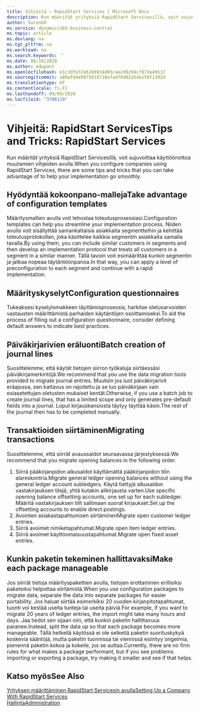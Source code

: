 ```yaml
---
title: Vihjeitä – RapidStart Services | Microsoft Docs
description: Kun määrität yrityksiä RapidStart Servicesillä, voit sujuvoittaa käyttöönottoa muutamien vihjeiden avulla.
author: SorenGP
ms.service: dynamics365-business-central
ms.topic: article
ms.devlang: na
ms.tgt_pltfrm: na
ms.workload: na
ms.search.keywords: ''
ms.date: 08/18/2020
ms.author: edupont
ms.openlocfilehash: e1c3dfe37e6288934d05c4e2d9294cf87da49537
ms.sourcegitcommit: a80afd4e5075018716efad76d82a54e158f1392d
ms.translationtype: HT
ms.contentlocale: fi-FI
ms.lasthandoff: 09/09/2020
ms.locfileid: "3786119"
---
```

# <a name="tips-and-tricks-rapidstart-services"></a><span data-ttu-id="adaba-103">Vihjeitä: RapidStart Services</span><span class="sxs-lookup"><span data-stu-id="adaba-103">Tips and Tricks: RapidStart Services</span></span>

<span data-ttu-id="adaba-104">Kun määrität yrityksiä RapidStart Servicesillä, voit sujuvoittaa käyttöönottoa muutamien vihjeiden avulla.</span><span class="sxs-lookup"><span data-stu-id="adaba-104">When you configure companies using RapidStart Services, there are some tips and tricks that you can take advantage of to help your implementation go smoothly.</span></span>  

## <a name="take-advantage-of-configuration-templates"></a><span data-ttu-id="adaba-105">Hyödyntää kokoonpano-malleja</span><span class="sxs-lookup"><span data-stu-id="adaba-105">Take advantage of configuration templates</span></span>

<span data-ttu-id="adaba-106">Määritysmallien avulla voit tehostaa toteutusprosessiasi.</span><span class="sxs-lookup"><span data-stu-id="adaba-106">Configuration templates can help you streamline your implementation process.</span></span> <span data-ttu-id="adaba-107">Niiden avulla voit sisällyttää samankaltaisia asiakkaita segmentteihin ja kehittää toteutusprotokollan, joka käsittelee kaikkia segmentin asiakkaita samalla tavalla.</span><span class="sxs-lookup"><span data-stu-id="adaba-107">By using them, you can include similar customers in segments and then develop an implementation protocol that treats all customers in a segment in a similar manner.</span></span> <span data-ttu-id="adaba-108">Tällä tavoin voit esimäärittää kunkin segmentin ja jatkaa nopeaa täytäntöönpanoa.</span><span class="sxs-lookup"><span data-stu-id="adaba-108">In that way, you can apply a level of preconfiguration to each segment and continue with a rapid implementation.</span></span>  

## <a name="configuration-questionnaires"></a><span data-ttu-id="adaba-109">Määrityskyselyt</span><span class="sxs-lookup"><span data-stu-id="adaba-109">Configuration questionnaires</span></span>

<span data-ttu-id="adaba-110">Tukeaksesi kyselylomakkeen täyttämisprosessia, harkitse oletusarvoisten vastausten määrittämistä parhaiden käytäntöjen osoittamiseksi.</span><span class="sxs-lookup"><span data-stu-id="adaba-110">To aid the process of filling out a configuration questionnaire, consider defining default answers to indicate best practices.</span></span>  

## <a name="batch-creation-of-journal-lines"></a><span data-ttu-id="adaba-111">Päiväkirjarivien eräluonti</span><span class="sxs-lookup"><span data-stu-id="adaba-111">Batch creation of journal lines</span></span>

<span data-ttu-id="adaba-112">Suosittelemme, että käytät tietojen siirron työkaluja siirtäessäsi päiväkirjamerkintöjä.</span><span class="sxs-lookup"><span data-stu-id="adaba-112">We recommend that you use the data migration tools provided to migrate journal entries.</span></span> <span data-ttu-id="adaba-113">Muutoin jos luot päiväkirjarivit eräajossa, sen kattavus on rajoitettu ja se luo päiväkirjaan vain esiasetettujen oletusten mukaiset kentät.</span><span class="sxs-lookup"><span data-stu-id="adaba-113">Otherwise, if you use a batch job to create journal lines, that has a limited scope and only generates pre-default fields into a journal.</span></span> <span data-ttu-id="adaba-114">Loput kirjauskansiosta täytyy täyttää käsin.</span><span class="sxs-lookup"><span data-stu-id="adaba-114">The rest of the journal then has to be completed manually.</span></span>  

## <a name="migrating-transactions"></a><span data-ttu-id="adaba-115">Transaktioiden siirtäminen</span><span class="sxs-lookup"><span data-stu-id="adaba-115">Migrating transactions</span></span>

<span data-ttu-id="adaba-116">Suosittelemme, että siirrät avaussaldot seuraavassa järjestyksessä.</span><span class="sxs-lookup"><span data-stu-id="adaba-116">We recommend that you migrate opening balances in the following order.</span></span> <!--Be aware that you cannot insert ledger entries directly. Instead you must use journals to post the journal lines-->

1. <span data-ttu-id="adaba-117">Siirrä pääkirjanpidon alkusaldot käyttämättä pääkirjanpidon tilin alareskontria.</span><span class="sxs-lookup"><span data-stu-id="adaba-117">Migrate general ledger opening balances without using the general ledger account subledgers.</span></span> <span data-ttu-id="adaba-118">Käytä tiettyjä alkusaldon vastakirjauksen tilejä, yhtä kutakin alikirjausta varten.</span><span class="sxs-lookup"><span data-stu-id="adaba-118">Use specific opening balance offsetting accounts, one set up for each subledger.</span></span> <span data-ttu-id="adaba-119">Määritä vastakirjauksen tilit sallimaan suorat kirjaukset.</span><span class="sxs-lookup"><span data-stu-id="adaba-119">Set up the offsetting accounts to enable direct postings.</span></span>  
2. <span data-ttu-id="adaba-120">Avointen asiakastapahtumoen siirtäminen</span><span class="sxs-lookup"><span data-stu-id="adaba-120">Migrate open customer ledger entries.</span></span>  <!--work on these-->
3. <span data-ttu-id="adaba-121">Siirrä avoimet nimiketapahtumat.</span><span class="sxs-lookup"><span data-stu-id="adaba-121">Migrate open item ledger entries.</span></span>  
4. <span data-ttu-id="adaba-122">Siirrä avoimet käyttöomaisuustapahtumat.</span><span class="sxs-lookup"><span data-stu-id="adaba-122">Migrate open fixed asset entries.</span></span>  

## <a name="make-each-package-manageable"></a><span data-ttu-id="adaba-123">Kunkin paketin tekeminen hallittavaksi</span><span class="sxs-lookup"><span data-stu-id="adaba-123">Make each package manageable</span></span>

<span data-ttu-id="adaba-124">Jos siirrät tietoja määrityspakettien avulla, tietojen erottaminen erillisiksi paketeiksi helpottaa siirtämistä.</span><span class="sxs-lookup"><span data-stu-id="adaba-124">When you use configuration packages to migrate data, separate the data into separate packages for easier portability.</span></span> <span data-ttu-id="adaba-125">Jos haluat siirtää esimerkiksi 20 vuoden kirjanpitotapahtumat, tuonti voi kestää useita tunteja tai useita päiviä.</span><span class="sxs-lookup"><span data-stu-id="adaba-125">For example, if you want to migrate 20 years of ledger entries, the import might take many hours and days.</span></span> <span data-ttu-id="adaba-126">Jaa tiedot sen sijaan niin, että kunkin paketin hallittavuus paranee.</span><span class="sxs-lookup"><span data-stu-id="adaba-126">Instead, split the data up so that each package becomes more manageable.</span></span> <span data-ttu-id="adaba-127">Tällä hetkellä käytössä ei ole selkeitä paketin suorituskykyä koskevia sääntöjä, mutta paketin tuonnissa tai viennissä esiintyy ongelmia, pienennä paketin kokoa ja kokeile, jos se auttaa.</span><span class="sxs-lookup"><span data-stu-id="adaba-127">Currently, there are no firm rules for what makes a package performant, but if you see problems importing or exporting a package, try making it smaller and see if that helps.</span></span>  

## <a name="see-also"></a><span data-ttu-id="adaba-128">Katso myös</span><span class="sxs-lookup"><span data-stu-id="adaba-128">See Also</span></span>

[<span data-ttu-id="adaba-129">Yrityksen määrittäminen RapidStart Servicesin avulla</span><span class="sxs-lookup"><span data-stu-id="adaba-129">Setting Up a Company With RapidStart Services</span></span>](admin-set-up-a-company-with-rapidstart.md)  
[<span data-ttu-id="adaba-130">Hallinta</span><span class="sxs-lookup"><span data-stu-id="adaba-130">Administration</span></span>](admin-setup-and-administration.md)  

